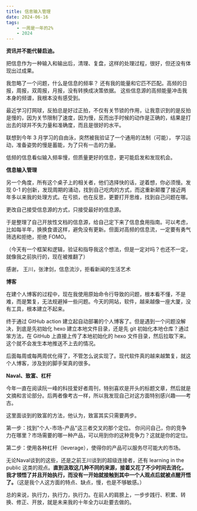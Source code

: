 ```yaml
---
title: 信息输入管理
date: 2024-06-16
tags:
    - 一周是一年的2%
    - 2024
---
```






**资讯并不能代替启迪。**

把信息作为一种输入和输出后，清理、复盘，这样的处理过程，很好，但还没有体现出过成果。

我忽略了一个问题，什么是信息的频率？ 还有我的能量和它匹不匹配。高频的日报，周报，双周报，月报，没有转换成决策依据。 这些信息源的高频能量冲击我本身的频谱，我根本没有感受到。

最近学习打网球，反拍总是好过正拍，不仅有关节锁的作用，让我意识到的是反拍是慢的，因为关节限制了速度，因为慢，反而出手时候的动作是正确的，结果是打出去的球并不失力量和准确度，而且是很好的水平。

联想到今年 3 月学习的自由泳，突然被我验证了一个通用的法制（可能）， 学习运动，准备姿势的慢是蓄能，为了只有一击的力量。



低频的信息看似输入频率慢，但质量更好的信息，更可能启发和发现机会。





**信息输入管理**

另一个角度，所有这个桌子上的相关者，他们选择快的话，逆着想，你必须慢。发现 0-1 的创新，发现周期的涌动，找到自己吃肉的方式，而这重新颠覆了接近两年多以来我的处理方式。在亏损，也在反思，更要打开思维，找到自己问题在哪。

更改自己接受信息源的方式，只接受最好的信息源。

于是整理了自己开放性文档的信息源，给自己定下来了信息食用指南。可以考虑，比如每半年，换换食谱这样，避免没有更新。但面对高频的信息流，一定要有勇气筛选和拒绝，拒绝 FOMO。

（今天有一个框架和逻辑，验证和指导我这个想法，但是一定对吗？也还不一定，就像我之前执行的，现在被推翻了）



感谢， 王川，张津剑，信息流沙，拒看新闻的生活艺术





**博客**

在建个人博客的过程中，现在我使用原始命令行导致的问题，根本看不懂，不是难，而是繁复，无法规避掉一些问题。今天的网站，软件，越来越像一座大厦，没有工具，根本建立不起来。

终于通过 GitHub action 建立起自动部署的个人博客了。但是遇到一个问题没解决，到底是先初始化 hexo 建立本地文件目录，还是先 git 初始化本地仓库？通过笨方法，在 GitHub 上直接上传了本地初始化的 hexo 文件目录，然后拉取下来。这个就不会发生本地推送不上去的情况。

后面每周或每两周优化得了，不管怎么说实现了。现代软件真的越来越繁复，就这个人博客，涉及到的脚手架真的很多。





**Naval、致富、杠杆**

今年一直在阅读阮一峰的科技爱好者周刊，特别喜欢是开头的标题文章，然后就是文摘和言论部分。后两者像考古一样，所以我发现自己对这方面特别感兴趣——考古。

这里面谈到的致富的方法，他认为，致富其实只需要两步。

第一步：找到"个人-市场-产品"这三者交叉的那个定位。  你问问自己，你的竞争力在哪里？市场需要的哪一种产品，可以用到你的这种竞争力？这就是你的定位。

第二步：使用各种杠杆（leverage），使得你的产品可以服务尽可能大的市场。



无论Naval谈到的这些，还是之前王川谈到的超级连接者，还有 learning in the public 这类的观点。**直到汲取这几种不同的来源，接着又花了不少时间去消化，我才领悟了并且开始执行，而没有一开始就接触到其中一个人观点后就被点醒开悟了。**（这是我个人这方面的特点、缺点，慢，也是不够敏感。）



总的来说，执行力，执行力，执行力。在前人的肩膀上，一步步践行、积累、转换、修正、开放，就是未来我的十年全力以赴要去做的。